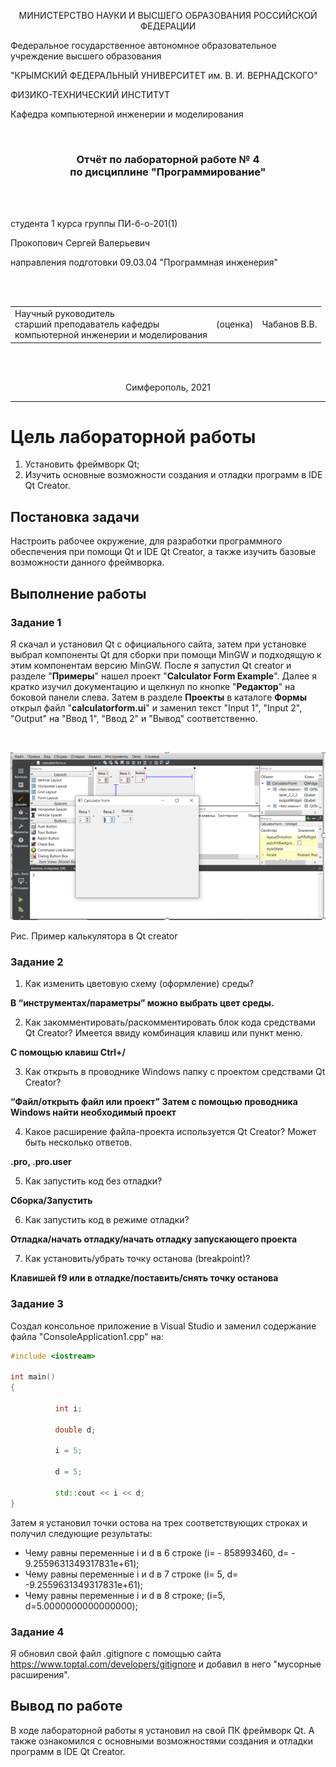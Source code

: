 <p align="center">МИНИСТЕРСТВО НАУКИ  И ВЫСШЕГО ОБРАЗОВАНИЯ РОССИЙСКОЙ ФЕДЕРАЦИИ<br>

Федеральное государственное автономное образовательное учреждение высшего образования<br>

"КРЫМСКИЙ ФЕДЕРАЛЬНЫЙ УНИВЕРСИТЕТ им. В. И. ВЕРНАДСКОГО"<br>

ФИЗИКО-ТЕХНИЧЕСКИЙ ИНСТИТУТ<br>

Кафедра компьютерной инженерии и моделирования</p>

<br>

<h3 align="center">Отчёт по лабораторной работе № 4<br> по дисциплине "Программирование"</h3>

<br><br>

<p>студента 1 курса группы ПИ-б-о-201(1)<br>


Прокопович Сергей Валерьевич<br>

направления подготовки 09.03.04 "Программная инженерия"</p>

<br><br>

<table>
<tr><td>Научный руководитель<br> старший преподаватель кафедры<br> компьютерной инженерии и моделирования</td>

<td>(оценка)</td>

<td>Чабанов В.В.</td>

</tr>

</table>

<br><br>

<p align="center">Симферополь, 2021</p>

<hr>

# Цель лабораторной работы

1. Установить фреймворк Qt;
2. Изучить основные возможности создания и отладки программ в IDE Qt Creator.

## Постановка задачи

Настроить рабочее окружение, для разработки программного обеспечения при помощи Qt и IDE Qt Creator, а также изучить базовые возможности данного фреймворка.

## Выполнение работы 

### **Задание 1**

Я скачал и установил Qt с официального сайта, затем при установке выбрал компоненты Qt для сборки при помощи MinGW и подходящую к этим компонентам версию MinGW. После  я запустил 	Qt creator и разделе "**Примеры**" нашел проект "**Calculator Form Example**". Далее я кратко изучил документацию и щелкнул по кнопке "**Редактор**" на боковой панели слева. Затем в разделе **Проекты** в каталоге **Формы** открыл файл "**calculatorform.ui**"  и заменил текст "Input 1", "Input 2", "Output" на "Ввод 1", "Ввод 2" и "Вывод" соответственно.

<br>

![](https://github.com/Pserega-sys/Programming/blob/master/Lab/04/screenshot/1.PNG)

Рис. Пример  калькулятора в Qt creator

### **Задание 2**

1. Как изменить цветовую схему (оформление) среды?

**В “инструментах/параметры” можно выбрать цвет среды.**

2. Как закомментировать/раскомментировать блок кода средствами Qt Creator? Имеется ввиду комбинация клавиш или пункт меню.

**С помощью клавиш Ctrl+/**

3. Как открыть в проводнике Windows папку с проектом средствами Qt Creator?

**“Файл/открыть файл или проект” Затем с помощью проводника Windows найти необходимый проект**

4. Какое расширение файла-проекта используется Qt Creator? Может быть несколько ответов.

**.pro, .pro.user**

5. Как запустить код без отладки?

**Сборка/Запустить**

6. Как запустить код в режиме отладки?

**Отладка/начать отладку/начать отладку запускающего проекта**

7. Как установить/убрать точку останова (breakpoint)?

**Клавишей f9 или в отладке/поставить/снять точку останова**

### **Задание 3**

Создал консольное приложение в Visual Studio и заменил содержание файла "ConsoleApplication1.cpp" на:

```c++
#include <iostream>

int main()
{

          int i;

          double d;

          i = 5;

          d = 5;

          std::cout << i << d;
}
```

Затем я установил точки остова на трех соответствующих строках и получил следующие результаты:

- Чему равны переменные i и d в 6     строке (i= - 858993460,            									           d= -     9.2559631349317831e+61);
- Чему равны переменные i и d в 7     строке (i= 5, d=     -9.2559631349317831e+61);
- Чему равны переменные i и d в 8     строке; (i=5, d=5.0000000000000000);

### **Задание 4**

Я обновил свой файл .gitignore c помощью сайта https://www.toptal.com/developers/gitignore и добавил в него "мусорные расширения".

## **Вывод по работе**

В ходе лабораторной работы я установил на свой ПК фреймворк Qt. А также ознакомился с основными возможностями создания и отладки программ в IDE Qt Creator.